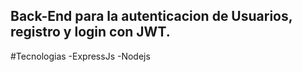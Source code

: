 ## Back-End para la autenticacion de Usuarios, registro y login con JWT.

#Tecnologias
-ExpressJs
-Nodejs
